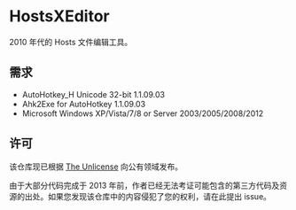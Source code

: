 HostsXEditor
============
2010 年代的 Hosts 文件编辑工具。

需求
----
* AutoHotkey_H Unicode 32-bit 1.1.09.03
* Ahk2Exe for AutoHotkey 1.1.09.03
* Microsoft Windows XP/Vista/7/8 or Server 2003/2005/2008/2012

许可
----
该仓库现已根据 [The Unlicense](LICENSE) 向公有领域发布。

由于大部分代码完成于 2013 年前，作者已经无法考证可能包含的第三方代码及资源的出处。如果您发现该仓库中的内容侵犯了您的权利，请在此提出 issue。